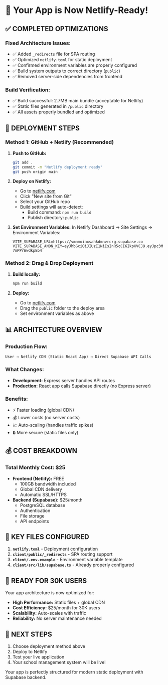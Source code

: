 # 🚀 Your App is Now Netlify-Ready!

## ✅ COMPLETED OPTIMIZATIONS

### **Fixed Architecture Issues:**
- ✅ Added `_redirects` file for SPA routing
- ✅ Optimized `netlify.toml` for static deployment
- ✅ Confirmed environment variables are properly configured
- ✅ Build system outputs to correct directory (`public`)
- ✅ Removed server-side dependencies from frontend

### **Build Verification:**
- ✅ Build successful: 2.7MB main bundle (acceptable for Netlify)
- ✅ Static files generated in `/public` directory
- ✅ All assets properly bundled and optimized

## 🎯 DEPLOYMENT STEPS

### **Method 1: GitHub + Netlify (Recommended)**

1. **Push to GitHub:**
   ```bash
   git add .
   git commit -m "Netlify deployment ready"
   git push origin main
   ```

2. **Deploy on Netlify:**
   - Go to [netlify.com](https://netlify.com)
   - Click "New site from Git"
   - Select your GitHub repo
   - Build settings will auto-detect:
     - Build command: `npm run build`
     - Publish directory: `public`

3. **Set Environment Variables:**
   In Netlify Dashboard → Site Settings → Environment Variables:
   ```
   VITE_SUPABASE_URL=https://vmnmoiaxsahkdmnvrcrg.supabase.co
   VITE_SUPABASE_ANON_KEY=eyJhbGciOiJIUzI1NiIsInR5cCI6IkpXVCJ9.eyJpc3MiOiJzdXBhYmFzZSIsInJlZiI6InZtbm1vaWF4c2Foa2RtbnZyY3JnIiwicm9sZSI6ImFub24iLCJpYXQiOjE3NDg0ODMwNjMsImV4cCI6MjA2NDA1OTA2M30.Zx6rBQjgdGge2Y3OedqECwXY3fosC-7mPPrWwdkpEb4
   ```

### **Method 2: Drag & Drop Deployment**

1. **Build locally:**
   ```bash
   npm run build
   ```

2. **Deploy:**
   - Go to [netlify.com](https://netlify.com)
   - Drag the `public` folder to the deploy area
   - Set environment variables as above

## 📊 ARCHITECTURE OVERVIEW

### **Production Flow:**
```
User → Netlify CDN (Static React App) → Direct Supabase API Calls
```

### **What Changes:**
- **Development:** Express server handles API routes
- **Production:** React app calls Supabase directly (no Express server)

### **Benefits:**
- ⚡ Faster loading (global CDN)
- 💰 Lower costs (no server costs)
- 📈 Auto-scaling (handles traffic spikes)
- 🔒 More secure (static files only)

## 💰 COST BREAKDOWN

### **Total Monthly Cost: $25**
- **Frontend (Netlify):** FREE
  - 100GB bandwidth included
  - Global CDN delivery
  - Automatic SSL/HTTPS
- **Backend (Supabase):** $25/month
  - PostgreSQL database
  - Authentication
  - File storage
  - API endpoints

## 🔧 KEY FILES CONFIGURED

1. **`netlify.toml`** - Deployment configuration
2. **`client/public/_redirects`** - SPA routing support
3. **`client/.env.example`** - Environment variable template
4. **`client/src/lib/supabase.ts`** - Already properly configured

## 🎉 READY FOR 30K USERS

Your app architecture is now optimized for:
- **High Performance:** Static files + global CDN
- **Cost Efficiency:** $25/month for 30K users
- **Scalability:** Auto-scales with traffic
- **Reliability:** No server maintenance needed

## 🚀 NEXT STEPS

1. Choose deployment method above
2. Deploy to Netlify
3. Test your live application
4. Your school management system will be live!

Your app is perfectly structured for modern static deployment with Supabase backend.
